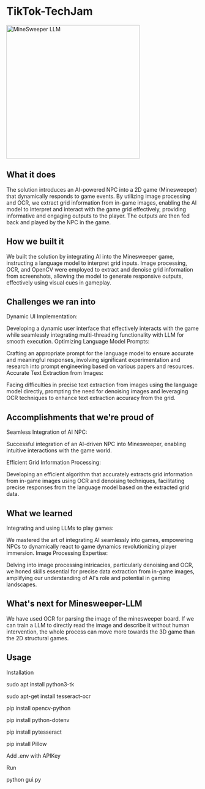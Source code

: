 # TikTok-TechJam

<img width="348" alt="MineSweeper LLM" src="https://github.com/Shanmukha-Anurag-Sajja/TikTok-TechJam/assets/175026464/5fba2ca1-1c5b-4872-abec-9d6bbfe04ca8">

## What it does

The solution introduces an AI-powered NPC into a 2D game (Minesweeper) that dynamically responds to game events. By utilizing image processing and OCR, we extract grid information from in-game images, enabling the AI model to interpret and interact with the game grid effectively, providing informative and engaging outputs to the player. The outputs are then fed back and played by the NPC in the game.

## How we built it

We built the solution by integrating AI into the Minesweeper game, instructing a language model to interpret grid inputs. Image processing, OCR, and OpenCV were employed to extract and denoise grid information from screenshots, allowing the model to generate responsive outputs, effectively using visual cues in gameplay.

## Challenges we ran into

Dynamic UI Implementation:

Developing a dynamic user interface that effectively interacts with the game while seamlessly integrating multi-threading functionality with LLM for smooth execution.
Optimizing Language Model Prompts:

Crafting an appropriate prompt for the language model to ensure accurate and meaningful responses, involving significant experimentation and research into prompt engineering based on various papers and resources.
Accurate Text Extraction from Images:

Facing difficulties in precise text extraction from images using the language model directly, prompting the need for denoising images and leveraging OCR techniques to enhance text extraction accuracy from the grid.

## Accomplishments that we're proud of

Seamless Integration of AI NPC:

Successful integration of an AI-driven NPC into Minesweeper, enabling intuitive interactions with the game world.

Efficient Grid Information Processing:

Developing an efficient algorithm that accurately extracts grid information from in-game images using OCR and denoising techniques, facilitating precise responses from the language model based on the extracted grid data.

## What we learned

Integrating and using LLMs to play games:

We mastered the art of integrating AI seamlessly into games, empowering NPCs to dynamically react to game dynamics revolutionizing player immersion.
Image Processing Expertise:

Delving into image processing intricacies, particularly denoising and OCR, we honed skills essential for precise data extraction from in-game images, amplifying our understanding of AI's role and potential in gaming landscapes.

## What's next for Minesweeper-LLM

We have used OCR for parsing the image of the minesweeper board. If we can train a LLM to directly read the image and describe it without human intervention, the whole process can move more towards the 3D game than the 2D structural games.

## Usage

Installation

sudo apt install python3-tk

sudo apt-get install tesseract-ocr

pip install opencv-python

pip install python-dotenv

pip install pytesseract

pip install Pillow

Add .env with APIKey

Run

python gui.py
